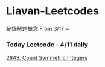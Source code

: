 # Liavan-Leetcodes
紀錄解題概念
From 3/17 ~  

### Today Leetcode - 4/11 daily 
[2843. Count Symmetric Integers](https://github.com/Liavan0122/Liavan-Leetcodes/blob/main/Enumeration/2843.%20Count%20Symmetric%20Integers.md)
